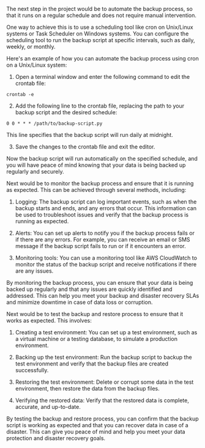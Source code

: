 The next step in the project would be to automate the backup process, so that it runs on a regular schedule and does not require manual intervention.

One way to achieve this is to use a scheduling tool like cron on Unix/Linux systems or Task Scheduler on Windows systems. You can configure the scheduling tool to run the backup script at specific intervals, such as daily, weekly, or monthly.

Here's an example of how you can automate the backup process using cron on a Unix/Linux system:
 
1. Open a terminal window and enter the following command to edit the crontab file:

```
crontab -e
```

2. Add the following line to the crontab file, replacing the path to your backup script and the desired schedule:

```
0 0 * * * /path/to/backup-script.py
```

This line specifies that the backup script will run daily at midnight.

3. Save the changes to the crontab file and exit the editor.

Now the backup script will run automatically on the specified schedule, and you will have peace of mind knowing that your data is being backed up regularly and securely.

Next would be to monitor the backup process and ensure that it is running as expected. This can be achieved through several methods, including:

1. Logging: The backup script can log important events, such as when the backup starts and ends, and any errors that occur. This information can be used to troubleshoot issues and verify that the backup process is running as expected.

2. Alerts: You can set up alerts to notify you if the backup process fails or if there are any errors. For example, you can receive an email or SMS message if the backup script fails to run or if it encounters an error.

3. Monitoring tools: You can use a monitoring tool like AWS CloudWatch to monitor the status of the backup script and receive notifications if there are any issues.

By monitoring the backup process, you can ensure that your data is being backed up regularly and that any issues are quickly identified and addressed. This can help you meet your backup and disaster recovery SLAs and minimize downtime in case of data loss or corruption.

Next would be to test the backup and restore process to ensure that it works as expected. This involves:

1. Creating a test environment: You can set up a test environment, such as a virtual machine or a testing database, to simulate a production environment.

2. Backing up the test environment: Run the backup script to backup the test environment and verify that the backup files are created successfully.

3. Restoring the test environment: Delete or corrupt some data in the test environment, then restore the data from the backup files.

4. Verifying the restored data: Verify that the restored data is complete, accurate, and up-to-date.

By testing the backup and restore process, you can confirm that the backup script is working as expected and that you can recover data in case of a disaster. This can give you peace of mind and help you meet your data protection and disaster recovery goals.

